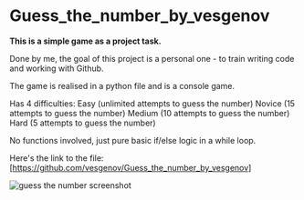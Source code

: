 # Guess_the_number_by_vesgenov
**This is a simple game as a project task.**

Done by me, the goal of this project is a personal one - to train writing code and working with Github.

The game is realised in a python file and is a console game.

Has 4 difficulties:
    Easy (unlimited attempts to guess the number)
    Novice (15 attempts to guess the number)
    Medium (10 attempts to guess the number)
    Hard (5 attempts to guess the number)
    
No functions involved, just pure basic if/else logic in a while loop.

Here's the link to the file: [https://github.com/vesgenov/Guess_the_number_by_vesgenov]

![guess the number screenshot](https://user-images.githubusercontent.com/123295451/213923347-5f90672d-f73a-455b-b292-602b8921dc44.jpg)

